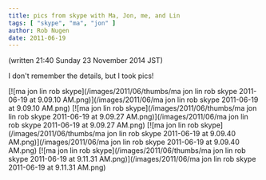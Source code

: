 ```yaml
---
title: pics from skype with Ma, Jon, me, and Lin
tags: [ "skype", "ma", "jon" ]
author: Rob Nugen
date: 2011-06-19
---
```


(written 21:40 Sunday 23 November 2014 JST)

I don't remember the details, but I took pics!

[![ma jon lin rob skype](/images/2011/06/thumbs/ma jon lin rob skype 2011-06-19 at 9.09.10 AM.png)](/images/2011/06/ma jon lin rob skype 2011-06-19 at 9.09.10 AM.png)
[![ma jon lin rob skype](/images/2011/06/thumbs/ma jon lin rob skype 2011-06-19 at 9.09.27 AM.png)](/images/2011/06/ma jon lin rob skype 2011-06-19 at 9.09.27 AM.png)
[![ma jon lin rob skype](/images/2011/06/thumbs/ma jon lin rob skype 2011-06-19 at 9.09.40 AM.png)](/images/2011/06/ma jon lin rob skype 2011-06-19 at 9.09.40 AM.png)
[![ma jon lin rob skype](/images/2011/06/thumbs/ma jon lin rob skype 2011-06-19 at 9.11.31 AM.png)](/images/2011/06/ma jon lin rob skype 2011-06-19 at 9.11.31 AM.png)
